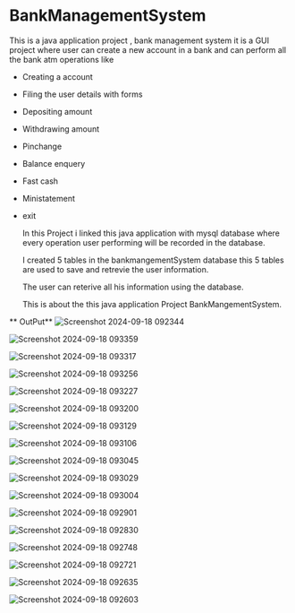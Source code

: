 # BankManagementSystem

This is a java application project , bank management system it is a GUI project where user can create a new account in a bank and can perform all the bank atm operations like

* Creating a account
* Filing the user details with forms
* Depositing amount
* Withdrawing amount
* Pinchange
* Balance enquery
* Fast cash
* Ministatement
* exit

  In this Project i linked this java application with mysql database where every operation user performing will be recorded in the database.

  I created 5 tables in the bankmangementSystem database this 5 tables are used to save and retrevie the user information.

  The user can reterive all his information using the database.

  This is about the this java application Project BankMangementSystem.


** OutPut**
![Screenshot 2024-09-18 092344](https://github.com/user-attachments/assets/1a7f4bb4-830f-4aab-a0e5-ddec250a6158)

![Screenshot 2024-09-18 093359](https://github.com/user-attachments/assets/320edd74-07a3-439f-8dd4-ba09751f1560)

![Screenshot 2024-09-18 093317](https://github.com/user-attachments/assets/ee6d0ee0-c406-41ea-9d6c-c39914dee80d)

![Screenshot 2024-09-18 093256](https://github.com/user-attachments/assets/42f7c877-8337-48d8-b730-f5061c1f4da3)

![Screenshot 2024-09-18 093227](https://github.com/user-attachments/assets/200770df-b75a-482b-878b-0ce378f7f57f)

![Screenshot 2024-09-18 093200](https://github.com/user-attachments/assets/d9b6ed98-c59a-4ee7-8a9f-3ef27d1cc30a)

![Screenshot 2024-09-18 093129](https://github.com/user-attachments/assets/1969131b-4c4a-44b4-81bd-74ffa25b62f8)

![Screenshot 2024-09-18 093106](https://github.com/user-attachments/assets/c25f5492-5868-4d1c-b948-f92503b4fbf6)

![Screenshot 2024-09-18 093045](https://github.com/user-attachments/assets/51d0ba17-5445-4feb-bda5-fe98cef556f5)

![Screenshot 2024-09-18 093029](https://github.com/user-attachments/assets/6f172e64-08a1-47a7-b71d-966150d1574b)

![Screenshot 2024-09-18 093004](https://github.com/user-attachments/assets/540f53cf-5927-446c-b14f-349e61b835a2)

![Screenshot 2024-09-18 092901](https://github.com/user-attachments/assets/115054cb-e339-446c-b154-14ee2f0d79ad)

![Screenshot 2024-09-18 092830](https://github.com/user-attachments/assets/84fed0ae-5dc3-411d-9e3b-abde9e5cc59c)

![Screenshot 2024-09-18 092748](https://github.com/user-attachments/assets/50ec52b2-82b3-4fa5-b138-3c17be9f778e)

![Screenshot 2024-09-18 092721](https://github.com/user-attachments/assets/9a479e92-d222-413e-bd7a-d74d65c8f1e6)

![Screenshot 2024-09-18 092635](https://github.com/user-attachments/assets/8157f6e9-1c71-4904-99b5-b9675df7219e)

![Screenshot 2024-09-18 092603](https://github.com/user-attachments/assets/d29f2812-c471-4281-b675-02e8f7700f0e)




